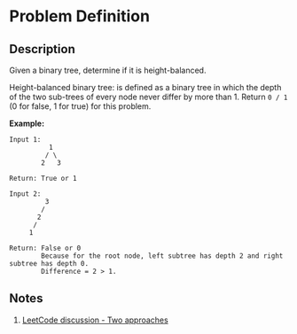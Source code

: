 # Problem Definition

## Description

Given a binary tree, determine if it is height-balanced.

Height-balanced binary tree: is defined as a binary tree in which the depth of the two sub-trees of every node never differ by more than 1.
Return `0 / 1` (0 for false, 1 for true) for this problem.

**Example:**

```text
Input 1:
          1
         / \
        2   3

Return: True or 1

Input 2:
         3
        /
       2
      /
     1

Return: False or 0
        Because for the root node, left subtree has depth 2 and right subtree has depth 0.
        Difference = 2 > 1.
```

## Notes

1. [LeetCode discussion - Two approaches](https://leetcode.com/problems/balanced-binary-tree/discuss/35691/The-bottom-up-O(N)-solution-would-be-better)